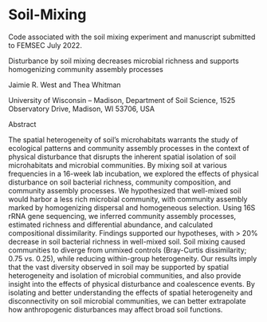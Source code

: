 # Soil-Mixing
Code associated with the soil mixing experiment and manuscript submitted to FEMSEC July 2022.

Disturbance by soil mixing decreases microbial richness and supports homogenizing community assembly processes

Jaimie R. West and Thea Whitman

University of Wisconsin – Madison, Department of Soil Science, 1525 Observatory Drive, Madison, WI 53706, USA

Abstract

The spatial heterogeneity of soil’s microhabitats warrants the study of ecological patterns and community assembly processes in the context of physical disturbance that disrupts the inherent spatial isolation of soil microhabitats and microbial communities. By mixing soil at various frequencies in a 16-week lab incubation, we explored the effects of physical disturbance on soil bacterial richness, community composition, and community assembly processes. We hypothesized that well-mixed soil would harbor a less rich microbial community, with community assembly marked by homogenizing dispersal and homogeneous selection. Using 16S rRNA gene sequencing, we inferred community assembly processes, estimated richness and differential abundance, and calculated compositional dissimilarity. Findings supported our hypotheses, with > 20% decrease in soil bacterial richness in well-mixed soil. Soil mixing caused communities to diverge from unmixed controls (Bray-Curtis dissimilarity; 0.75 vs. 0.25), while reducing within-group heterogeneity. Our results imply that the vast diversity observed in soil may be supported by spatial heterogeneity and isolation of microbial communities, and also provide insight into the effects of physical disturbance and coalescence events. By isolating and better understanding the effects of spatial heterogeneity and disconnectivity on soil microbial communities, we can better extrapolate how anthropogenic disturbances may affect broad soil functions.
